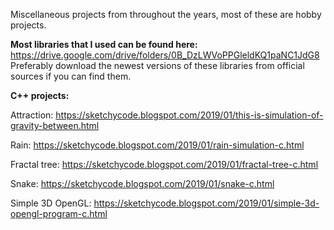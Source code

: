 Miscellaneous projects from throughout the years, most of these are hobby projects.

**Most libraries that I used can be found here:**
https://drive.google.com/drive/folders/0B_DzLWVoPPGleldKQ1paNC1JdG8
Preferably download the newest versions of these libraries from official sources if you can find them.

**C++ projects:**

Attraction: https://sketchycode.blogspot.com/2019/01/this-is-simulation-of-gravity-between.html

Rain: https://sketchycode.blogspot.com/2019/01/rain-simulation-c.html

Fractal tree: https://sketchycode.blogspot.com/2019/01/fractal-tree-c.html

Snake: https://sketchycode.blogspot.com/2019/01/snake-c.html

Simple 3D OpenGL: https://sketchycode.blogspot.com/2019/01/simple-3d-opengl-program-c.html


